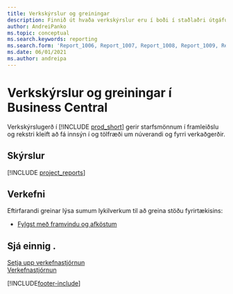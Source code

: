 ```yaml
---
title: Verkskýrslur og greiningar
description: Finnið út hvaða verkskýrslur eru í boði í staðlaðri útgáfu Business Central til að halda utan um reksturinn.
author: AndreiPanko
ms.topic: conceptual
ms.search.keywords: reporting
ms.search.form: 'Report_1006, Report_1007, Report_1008, Report_1009, Report_1010, Report_1011, Report_1012, Report_1013, Report_1014'
ms.date: 06/01/2021
ms.author: andreipa
---
```

# <a name="project-reports-and-analytics-in-business-central"></a>Verkskýrslur og greiningar í Business Central

Verkskýrslugerð í [!INCLUDE [prod_short](includes/prod_short.md)] gerir starfsmönnum í framleiðslu og rekstri kleift að fá innsýn í og tölfræði um núverandi og fyrri verkaðgerðir.  

## <a name="reports"></a>Skýrslur
[!INCLUDE [project_reports](includes/project-reports-include.md)]

## <a name="tasks"></a>Verkefni

Eftirfarandi greinar lýsa sumum lykilverkum til að greina stöðu fyrirtækisins:

* [Fylgst með framvindu og afköstum](projects-how-monitor-progress-performance.md)  


## <a name="see-also"></a>Sjá einnig .

[Setja upp verkefnastjórnun](projects-setup-projects.md)  
[Verkefnastjórnun](projects-manage-projects.md)  

[!INCLUDE[footer-include](includes/footer-banner.md)]
